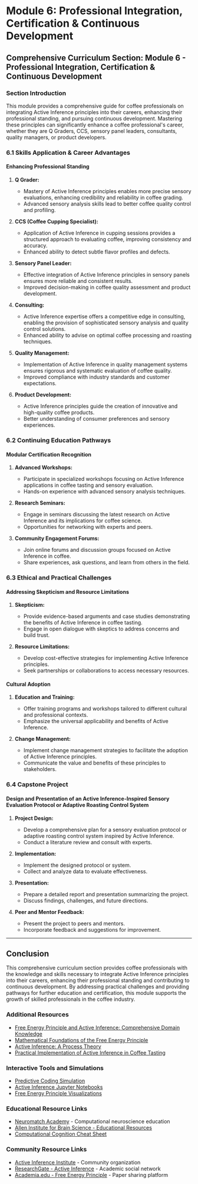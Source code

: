 # Module 6: Professional Integration, Certification & Continuous Development

## Comprehensive Curriculum Section: Module 6 - Professional Integration, Certification & Continuous Development

### Section Introduction

This module provides a comprehensive guide for coffee professionals on integrating Active Inference principles into their careers, enhancing their professional standing, and pursuing continuous development. Mastering these principles can significantly enhance a coffee professional's career, whether they are Q Graders, CCS, sensory panel leaders, consultants, quality managers, or product developers.

### 6.1 Skills Application & Career Advantages

#### Enhancing Professional Standing

1. **Q Grader:** 
   - Mastery of Active Inference principles enables more precise sensory evaluations, enhancing credibility and reliability in coffee grading.
   - Advanced sensory analysis skills lead to better coffee quality control and profiling.

2. **CCS (Coffee Cupping Specialist):**
   - Application of Active Inference in cupping sessions provides a structured approach to evaluating coffee, improving consistency and accuracy.
   - Enhanced ability to detect subtle flavor profiles and defects.

3. **Sensory Panel Leader:**
   - Effective integration of Active Inference principles in sensory panels ensures more reliable and consistent results.
   - Improved decision-making in coffee quality assessment and product development.

4. **Consulting:**
   - Active Inference expertise offers a competitive edge in consulting, enabling the provision of sophisticated sensory analysis and quality control solutions.
   - Enhanced ability to advise on optimal coffee processing and roasting techniques.

5. **Quality Management:**
   - Implementation of Active Inference in quality management systems ensures rigorous and systematic evaluation of coffee quality.
   - Improved compliance with industry standards and customer expectations.

6. **Product Development:**
   - Active Inference principles guide the creation of innovative and high-quality coffee products.
   - Better understanding of consumer preferences and sensory experiences.

### 6.2 Continuing Education Pathways

#### Modular Certification Recognition

1. **Advanced Workshops:** 
   - Participate in specialized workshops focusing on Active Inference applications in coffee tasting and sensory evaluation.
   - Hands-on experience with advanced sensory analysis techniques.

2. **Research Seminars:** 
   - Engage in seminars discussing the latest research on Active Inference and its implications for coffee science.
   - Opportunities for networking with experts and peers.

3. **Community Engagement Forums:** 
   - Join online forums and discussion groups focused on Active Inference in coffee.
   - Share experiences, ask questions, and learn from others in the field.

### 6.3 Ethical and Practical Challenges

#### Addressing Skepticism and Resource Limitations

1. **Skepticism:**
   - Provide evidence-based arguments and case studies demonstrating the benefits of Active Inference in coffee tasting.
   - Engage in open dialogue with skeptics to address concerns and build trust.

2. **Resource Limitations:**
   - Develop cost-effective strategies for implementing Active Inference principles.
   - Seek partnerships or collaborations to access necessary resources.

#### Cultural Adoption

1. **Education and Training:** 
   - Offer training programs and workshops tailored to different cultural and professional contexts.
   - Emphasize the universal applicability and benefits of Active Inference.

2. **Change Management:** 
   - Implement change management strategies to facilitate the adoption of Active Inference principles.
   - Communicate the value and benefits of these principles to stakeholders.

### 6.4 Capstone Project

#### Design and Presentation of an Active Inference-Inspired Sensory Evaluation Protocol or Adaptive Roasting Control System

1. **Project Design:**
   - Develop a comprehensive plan for a sensory evaluation protocol or adaptive roasting control system inspired by Active Inference.
   - Conduct a literature review and consult with experts.

2. **Implementation:**
   - Implement the designed protocol or system.
   - Collect and analyze data to evaluate effectiveness.

3. **Presentation:**
   - Prepare a detailed report and presentation summarizing the project.
   - Discuss findings, challenges, and future directions.

4. **Peer and Mentor Feedback:**
   - Present the project to peers and mentors.
   - Incorporate feedback and suggestions for improvement.

---

## Conclusion

This comprehensive curriculum section provides coffee professionals with the knowledge and skills necessary to integrate Active Inference principles into their careers, enhancing their professional standing and contributing to continuous development. By addressing practical challenges and providing pathways for further education and certification, this module supports the growth of skilled professionals in the coffee industry.

### Additional Resources

- [Free Energy Principle and Active Inference: Comprehensive Domain Knowledge](https://github.com/infer-actively/awesome-active-inference)
- [Mathematical Foundations of the Free Energy Principle](https://royalsocietypublishing.org/doi/10.1098/rsif.2017.0792)
- [Active Inference: A Process Theory](https://www.sciencedirect.com/science/article/pii/S0149763416307540)
- [Practical Implementation of Active Inference in Coffee Tasting](https://www.mdpi.com/1099-4300/21/2/174)

### Interactive Tools and Simulations

- [Predictive Coding Simulation](http://www.cns.nyu.edu/~eero/predictive-coding/)
- [Active Inference Jupyter Notebooks](https://github.com/infer-actively/pymdp-tutorials)
- [Free Energy Principle Visualizations](https://github.com/alec-hoyland/free-energy-principle)

### Educational Resource Links

- [Neuromatch Academy](https://academy.neuromatch.io/) - Computational neuroscience education
- [Allen Institute for Brain Science - Educational Resources](https://alleninstitute.org/what-we-do/brain-science/educational-resources/)
- [Computational Cognition Cheat Sheet](https://brendenlake.github.io/CCM-site/)

### Community Resource Links

- [Active Inference Institute](https://www.activeinference.institute/) - Community organization
- [ResearchGate - Active Inference](https://www.researchgate.net/topic/Active-Inference) - Academic social network
- [Academia.edu - Free Energy Principle](https://www.academia.edu/Documents/in/Free_Energy_Principle) - Paper sharing platform